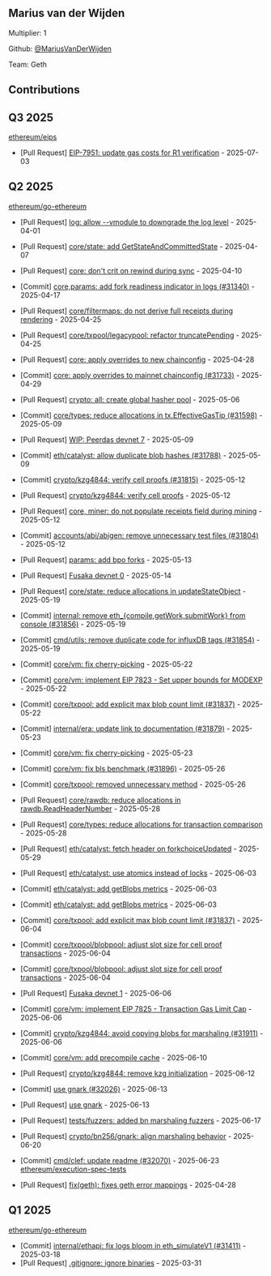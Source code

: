 
## Marius van der Wijden
Multiplier: 1

Github: [@MariusVanDerWijden](https://github.com/MariusVanDerWijden)

Team: Geth

## Contributions

## Q3 2025


[ethereum/eips](https://github.com/ethereum/eips)
* [Pull Request] [EIP-7951: update gas costs for R1 verification](https://github.com/ethereum/EIPs/pull/9978) - 2025-07-03
## Q2 2025


[ethereum/go-ethereum](https://github.com/ethereum/go-ethereum)
* [Pull Request] [log: allow --vmodule to downgrade the log level](https://github.com/ethereum/go-ethereum/pull/31536) - 2025-04-01
* [Pull Request] [core/state: add GetStateAndCommittedState](https://github.com/ethereum/go-ethereum/pull/31585) - 2025-04-07
* [Pull Request] [core: don't crit on rewind during sync](https://github.com/ethereum/go-ethereum/pull/31603) - 2025-04-10
* [Commit] [core,params: add fork readiness indicator in logs (#31340)](https://github.com/ethereum/go-ethereum/commit/13b157a461c88678cd4e15ca005e7b45d823431b) - 2025-04-17
* [Pull Request] [core/filtermaps: do not derive full receipts during rendering](https://github.com/ethereum/go-ethereum/pull/31716) - 2025-04-25
* [Pull Request] [core/txpool/legacypool: refactor truncatePending](https://github.com/ethereum/go-ethereum/pull/31715) - 2025-04-25
* [Pull Request] [core: apply overrides to new chainconfig](https://github.com/ethereum/go-ethereum/pull/31733) - 2025-04-28

* [Commit] [core: apply overrides to mainnet chainconfig (#31733)](https://github.com/ethereum/go-ethereum/commit/a511553e448c947a0fe8f34acf7bb6f9818c2b49) - 2025-04-29
* [Pull Request] [crypto: all: create global hasher pool](https://github.com/ethereum/go-ethereum/pull/31769) - 2025-05-06
* [Commit] [core/types: reduce allocations in tx.EffectiveGasTip (#31598)](https://github.com/ethereum/go-ethereum/commit/0db99f4e409b05c109cffac26c15dd641757a3ab) - 2025-05-09
* [Pull Request] [WIP: Peerdas devnet 7](https://github.com/ethereum/go-ethereum/pull/31791) - 2025-05-09
* [Commit] [eth/catalyst: allow duplicate blob hashes (#31788)](https://github.com/ethereum/go-ethereum/commit/8c220595bb91017afcc1b61458e7ef1ef3fa93df) - 2025-05-09
* [Commit] [crypto/kzg4844: verify cell proofs (#31815)](https://github.com/ethereum/go-ethereum/commit/ff6e518a87907b2c4c67d7c7f2a76224e36177a9) - 2025-05-12
* [Pull Request] [crypto/kzg4844: verify cell proofs](https://github.com/ethereum/go-ethereum/pull/31815) - 2025-05-12
* [Pull Request] [core, miner: do not populate receipts field during mining](https://github.com/ethereum/go-ethereum/pull/31813) - 2025-05-12
* [Commit] [accounts/abi/abigen: remove unnecessary test files (#31804)](https://github.com/ethereum/go-ethereum/commit/c7bdf6b2fe4eae1db035147431147ed54f84fae7) - 2025-05-12
* [Pull Request] [params: add bpo forks](https://github.com/ethereum/go-ethereum/pull/31820) - 2025-05-13
* [Pull Request] [Fusaka devnet 0](https://github.com/ethereum/go-ethereum/pull/31825) - 2025-05-14
* [Pull Request] [core/state: reduce allocations in updateStateObject](https://github.com/ethereum/go-ethereum/pull/31861) - 2025-05-19
* [Commit] [internal: remove eth_{compile,getWork,submitWork} from console (#31856)](https://github.com/ethereum/go-ethereum/commit/33c5031a2e6888dbac3dba0628c786442ceabc33) - 2025-05-19
* [Commit] [cmd/utils: remove duplicate code for influxDB tags (#31854)](https://github.com/ethereum/go-ethereum/commit/e79177d1bca6bd21ed78bd8c2bf7144b36395c78) - 2025-05-19
* [Commit] [core/vm: fix cherry-picking](https://github.com/ethereum/go-ethereum/commit/00f0d218d41b77db7e329c44177afe0c20710da2) - 2025-05-22
* [Commit] [core/vm: implement EIP 7823 - Set upper bounds for MODEXP](https://github.com/ethereum/go-ethereum/commit/c6d3851277fa8368b64888db48b9eabf9bd4fbff) - 2025-05-22
* [Commit] [core/txpool: add explicit max blob count limit (#31837)](https://github.com/ethereum/go-ethereum/commit/20ad4f500e7fafab93f6d94fa171a5c0309de6ce) - 2025-05-22
* [Commit] [internal/era: update link to documentation (#31879)](https://github.com/ethereum/go-ethereum/commit/1fd806d3e59b1da29297611e0046df0bc742658d) - 2025-05-23
* [Commit] [core/vm: fix cherry-picking](https://github.com/ethereum/go-ethereum/commit/07321c6d9c639ea381f5770b7f35a8e9aa813ba8) - 2025-05-23
* [Commit] [core/vm: fix bls benchmark (#31896)](https://github.com/ethereum/go-ethereum/commit/3f7b8bc976fe5e9b810b91da359b3e0cb7d010c8) - 2025-05-26
* [Commit] [core/txpool: removed unnecessary method](https://github.com/ethereum/go-ethereum/commit/a201a33de8b2b43ed066471b0a292b7f89ede1ec) - 2025-05-26
* [Pull Request] [core/rawdb: reduce allocations in rawdb.ReadHeaderNumber](https://github.com/ethereum/go-ethereum/pull/31913) - 2025-05-28
* [Pull Request] [core/types: reduce allocations for transaction comparison](https://github.com/ethereum/go-ethereum/pull/31912) - 2025-05-28
* [Pull Request] [eth/catalyst: fetch header on forkchoiceUpdated](https://github.com/ethereum/go-ethereum/pull/31928) - 2025-05-29
* [Pull Request] [eth/catalyst: use atomics instead of locks](https://github.com/ethereum/go-ethereum/pull/31955) - 2025-06-03
* [Commit] [eth/catalyst: add getBlobs metrics](https://github.com/ethereum/go-ethereum/commit/3a5577c044478839cb70e09c4792fb2e3c4eef3c) - 2025-06-03
* [Commit] [eth/catalyst: add getBlobs metrics](https://github.com/ethereum/go-ethereum/commit/3e5f753d9db9e4753712fd27d27687987283e1cc) - 2025-06-03
* [Commit] [core/txpool: add explicit max blob count limit (#31837)](https://github.com/ethereum/go-ethereum/commit/20ad4f500e7fafab93f6d94fa171a5c0309de6ce) - 2025-06-04
* [Commit] [core/txpool/blobpool: adjust slot size for cell proof transactions](https://github.com/ethereum/go-ethereum/commit/8af6023f06aa02fb133edc81ca58847cf4282ee5) - 2025-06-04
* [Commit] [core/txpool/blobpool: adjust slot size for cell proof transactions](https://github.com/ethereum/go-ethereum/commit/55199fc440ac0d631e05b4f61de921264b0e6496) - 2025-06-04
* [Pull Request] [Fusaka devnet 1](https://github.com/ethereum/go-ethereum/pull/31981) - 2025-06-06
* [Commit] [core/vm: implement EIP 7825 - Transaction Gas Limit Cap](https://github.com/ethereum/go-ethereum/commit/fbd51127a283e6021516d7e770724802f779c7aa) - 2025-06-06
* [Commit] [crypto/kzg4844: avoid copying blobs for marshaling (#31911)](https://github.com/ethereum/go-ethereum/commit/d675721276d126012faa264491d632689703ad3b) - 2025-06-06
* [Commit] [core/vm: add precompile cache](https://github.com/ethereum/go-ethereum/commit/e24017688f99b493cef056cc445fe46f84f236f8) - 2025-06-10
* [Pull Request] [crypto/kzg4844: remove kzg initialization](https://github.com/ethereum/go-ethereum/pull/32017) - 2025-06-12
* [Commit] [use gnark (#32026)](https://github.com/ethereum/go-ethereum/commit/dc17a38a5d36f66b6a5a80696174bf36e0be4f43) - 2025-06-13
* [Pull Request] [use gnark](https://github.com/ethereum/go-ethereum/pull/32026) - 2025-06-13
* [Pull Request] [tests/fuzzers: added bn marshaling fuzzers](https://github.com/ethereum/go-ethereum/pull/32053) - 2025-06-17
* [Pull Request] [crypto/bn256/gnark: align marshaling behavior](https://github.com/ethereum/go-ethereum/pull/32065) - 2025-06-20
* [Commit] [cmd/clef: update readme (#32070)](https://github.com/ethereum/go-ethereum/commit/b62c0c67fa83c8dce314b849d8235f16667feafd) - 2025-06-23
[ethereum/execution-spec-tests](https://github.com/ethereum/execution-spec-tests)
* [Pull Request] [fix(geth): fixes geth error mappings](https://github.com/ethereum/execution-spec-tests/pull/1500) - 2025-04-28
## Q1 2025

[ethereum/go-ethereum](https://github.com/ethereum/go-ethereum)
* [Commit] [internal/ethapi: fix logs bloom in eth_simulateV1 (#31411)](https://github.com/ethereum/go-ethereum/commit/e5f4b274b39df4e8a44b9bc14294cef8ebb91bd2) - 2025-03-18
* [Pull Request] [.gitignore: ignore binaries](https://github.com/ethereum/go-ethereum/pull/31531) - 2025-03-31
